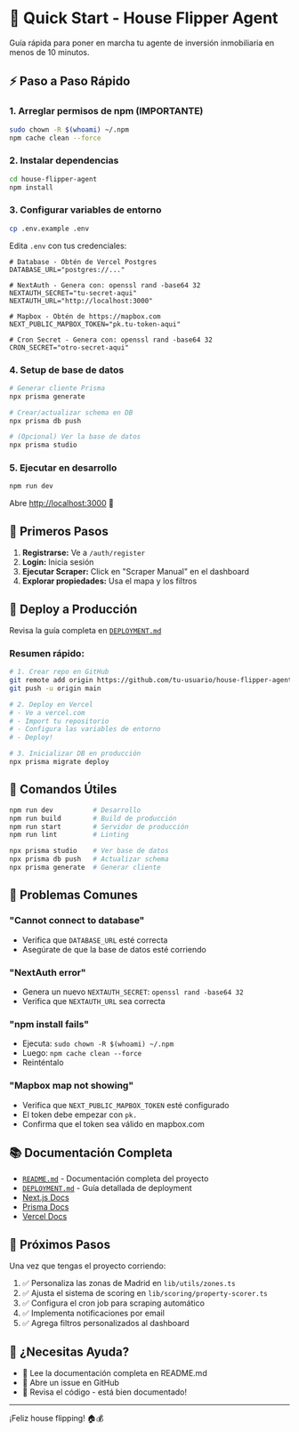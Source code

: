 # 🚀 Quick Start - House Flipper Agent

Guía rápida para poner en marcha tu agente de inversión inmobiliaria en menos de 10 minutos.

## ⚡ Paso a Paso Rápido

### 1. Arreglar permisos de npm (IMPORTANTE)

```bash
sudo chown -R $(whoami) ~/.npm
npm cache clean --force
```

### 2. Instalar dependencias

```bash
cd house-flipper-agent
npm install
```

### 3. Configurar variables de entorno

```bash
cp .env.example .env
```

Edita `.env` con tus credenciales:

```env
# Database - Obtén de Vercel Postgres
DATABASE_URL="postgres://..."

# NextAuth - Genera con: openssl rand -base64 32
NEXTAUTH_SECRET="tu-secret-aqui"
NEXTAUTH_URL="http://localhost:3000"

# Mapbox - Obtén de https://mapbox.com
NEXT_PUBLIC_MAPBOX_TOKEN="pk.tu-token-aqui"

# Cron Secret - Genera con: openssl rand -base64 32
CRON_SECRET="otro-secret-aqui"
```

### 4. Setup de base de datos

```bash
# Generar cliente Prisma
npx prisma generate

# Crear/actualizar schema en DB
npx prisma db push

# (Opcional) Ver la base de datos
npx prisma studio
```

### 5. Ejecutar en desarrollo

```bash
npm run dev
```

Abre [http://localhost:3000](http://localhost:3000) 🎉

## 📝 Primeros Pasos

1. **Registrarse:** Ve a `/auth/register`
2. **Login:** Inicia sesión
3. **Ejecutar Scraper:** Click en "Scraper Manual" en el dashboard
4. **Explorar propiedades:** Usa el mapa y los filtros

## 🚀 Deploy a Producción

Revisa la guía completa en [`DEPLOYMENT.md`](./DEPLOYMENT.md)

### Resumen rápido:

```bash
# 1. Crear repo en GitHub
git remote add origin https://github.com/tu-usuario/house-flipper-agent.git
git push -u origin main

# 2. Deploy en Vercel
# - Ve a vercel.com
# - Import tu repositorio
# - Configura las variables de entorno
# - Deploy!

# 3. Inicializar DB en producción
npx prisma migrate deploy
```

## 🔧 Comandos Útiles

```bash
npm run dev          # Desarrollo
npm run build        # Build de producción
npm run start        # Servidor de producción
npm run lint         # Linting

npx prisma studio    # Ver base de datos
npx prisma db push   # Actualizar schema
npx prisma generate  # Generar cliente
```

## 🐛 Problemas Comunes

### "Cannot connect to database"
- Verifica que `DATABASE_URL` esté correcta
- Asegúrate de que la base de datos esté corriendo

### "NextAuth error"
- Genera un nuevo `NEXTAUTH_SECRET`: `openssl rand -base64 32`
- Verifica que `NEXTAUTH_URL` sea correcta

### "npm install fails"
- Ejecuta: `sudo chown -R $(whoami) ~/.npm`
- Luego: `npm cache clean --force`
- Reinténtalo

### "Mapbox map not showing"
- Verifica que `NEXT_PUBLIC_MAPBOX_TOKEN` esté configurado
- El token debe empezar con `pk.`
- Confirma que el token sea válido en mapbox.com

## 📚 Documentación Completa

- [`README.md`](./README.md) - Documentación completa del proyecto
- [`DEPLOYMENT.md`](./DEPLOYMENT.md) - Guía detallada de deployment
- [Next.js Docs](https://nextjs.org/docs)
- [Prisma Docs](https://www.prisma.io/docs)
- [Vercel Docs](https://vercel.com/docs)

## 🎯 Próximos Pasos

Una vez que tengas el proyecto corriendo:

1. ✅ Personaliza las zonas de Madrid en `lib/utils/zones.ts`
2. ✅ Ajusta el sistema de scoring en `lib/scoring/property-scorer.ts`
3. ✅ Configura el cron job para scraping automático
4. ✅ Implementa notificaciones por email
5. ✅ Agrega filtros personalizados al dashboard

## 🤝 ¿Necesitas Ayuda?

- 📖 Lee la documentación completa en README.md
- 🐛 Abre un issue en GitHub
- 💬 Revisa el código - está bien documentado!

---

¡Feliz house flipping! 🏠💰
